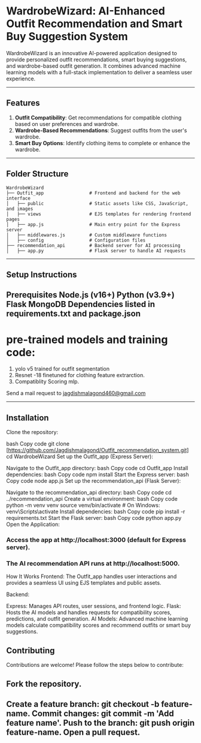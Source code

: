# WardrobeWizard: AI-Enhanced Outfit Recommendation and Smart Buy Suggestion System

WardrobeWizard is an innovative AI-powered application designed to provide personalized outfit recommendations, smart buying suggestions, and wardrobe-based outfit generation. It combines advanced machine learning models with a full-stack implementation to deliver a seamless user experience.

---

## Features

1. **Outfit Compatibility**: Get recommendations for compatible clothing based on user preferences and wardrobe.
2. **Wardrobe-Based Recommendations**: Suggest outfits from the user's wardrobe.
3. **Smart Buy Options**: Identify clothing items to complete or enhance the wardrobe.

---

## Folder Structure

```plaintext
WardrobeWizard
├── Outfit_app                 # Frontend and backend for the web interface
│   ├── public                 # Static assets like CSS, JavaScript, and images
│   ├── views                  # EJS templates for rendering frontend pages
│   ├── app.js                 # Main entry point for the Express server
│   ├── middlewares.js         # Custom middleware functions
│   ├── config                 # Configuration files
├── recommendation_api         # Backend server for AI processing
│   ├── app.py                 # Flask server to handle AI requests

```
---
## Setup Instructions

Prerequisites
Node.js (v16+)
Python (v3.9+)
Flask
MongoDB 
Dependencies listed in requirements.txt and package.json
---
# pre-trained models and training code: 
1. yolo v5 trained for outfit segmentation
2. Resnet -18 finetuned for clothing feature extrarction.
3. Compatiblity Scoring mlp.
   
Send a mail request to jagdishmalagond460@gmail.com

---
## Installation
Clone the repository:

bash
Copy code
git clone [https://github.com/Jagdishmalagond/Outfit_recommendation_system.git]
cd WardrobeWizard
Set up the Outfit_app (Express Server):

Navigate to the Outfit_app directory:
bash
Copy code
cd Outfit_app
Install dependencies:
bash
Copy code
npm install
Start the Express server:
bash
Copy code
node app.js
Set up the recommendation_api (Flask Server):

Navigate to the recommendation_api directory:
bash
Copy code
cd ../recommendation_api
Create a virtual environment:
bash
Copy code
python -m venv venv
source venv/bin/activate  # On Windows: venv\Scripts\activate
Install dependencies:
bash
Copy code
pip install -r requirements.txt
Start the Flask server:
bash
Copy code
python app.py
Open the Application:

### Access the app at http://localhost:3000 (default for Express server).
### The AI recommendation API runs at http://localhost:5000.
How It Works
Frontend: The Outfit_app handles user interactions and provides a seamless UI using EJS templates and public assets.

Backend:

Express: Manages API routes, user sessions, and frontend logic.
Flask: Hosts the AI models and handles requests for compatibility scores, predictions, and outfit generation.
AI Models: Advanced machine learning models calculate compatibility scores and recommend outfits or smart buy suggestions.

## Contributing
Contributions are welcome! Please follow the steps below to contribute:

## Fork the repository.
Create a feature branch: git checkout -b feature-name.
Commit changes: git commit -m 'Add feature name'.
Push to the branch: git push origin feature-name.
Open a pull request.
---


